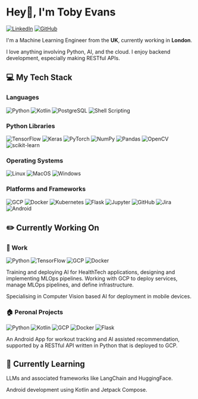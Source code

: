 # Hey👋, I'm Toby Evans
[![LinkedIn](https://img.shields.io/badge/LinkedIn-0077B5?style=flat-square&logo=linkedin&logoColor=white)](https://www.linkedin.com/in/toby-charlie-andrew-evans/)
[![GitHub](https://img.shields.io/badge/@Thorin88-100000?style=flat-square&logo=github&logoColor=white)](https://github.com/Thorin88)

I'm a Machine Learning Engineer from the **UK**, currently working in **London**.

I love anything involving Python, AI, and the cloud. I enjoy backend development, especially making RESTful APIs.

## 💻 My Tech Stack

### Languages
![Python](https://img.shields.io/badge/Python-FFD43B?style=flat-square&logo=python&logoColor=blue)
![Kotlin](https://img.shields.io/badge/Kotlin-B125EA?style=flat-square&logo=kotlin&logoColor=white)
![PostgreSQL](https://img.shields.io/badge/PostgreSQL-316192?style=flat-square&logo=postgresql&logoColor=white)
![Shell Scripting](https://img.shields.io/badge/Shell_Script-121011?style=flat-square&logo=gnu-bash&logoColor=white)

### Python Libraries
![TensorFlow](https://img.shields.io/badge/TensorFlow-FF6F00?style=flat-square&logo=tensorflow&logoColor=white)
![Keras](https://img.shields.io/badge/Keras-FF0000?style=flat-square&logo=keras&logoColor=white)
![PyTorch](https://img.shields.io/badge/PyTorch-EE4C2C?style=flat-square&logo=pytorch&logoColor=white)
![NumPy](https://img.shields.io/badge/Numpy-777BB4?style=flat-square&logo=numpy&logoColor=white)
![Pandas](https://img.shields.io/badge/Pandas-2C2D72?style=flat-square&logo=pandas&logoColor=white)
![OpenCV](https://img.shields.io/badge/OpenCV-27338e?style=flat-square&logo=OpenCV&logoColor=white)
![scikit-learn](https://img.shields.io/badge/scikit_learn-F7931E?style=flat-square&logo=scikit-learn&logoColor=white)

### Operating Systems
![Linux](https://img.shields.io/badge/Linux-FCC624?style=flat-square&logo=linux&logoColor=black)
![MacOS](https://img.shields.io/badge/macOS-000000?style=flat-square&logo=apple&logoColor=white)
![Windows](https://img.shields.io/badge/Windows-0078D6?style=flat-square&logo=windows&logoColor=white)

### Platforms and Frameworks
![GCP](https://img.shields.io/badge/Google_Cloud-4285F4?style=flat-square&logo=google-cloud&logoColor=white)
![Docker](https://img.shields.io/badge/Docker-2CA5E0?style=flat-square&logo=docker&logoColor=white)
![Kubernetes](https://img.shields.io/badge/Kubernetes-326ce5.svg?&style=flat-square&logo=kubernetes&logoColor=white)
![Flask](https://img.shields.io/badge/Flask-000000?style=flat-square&logo=flask&logoColor=white)
![Jupyter](https://img.shields.io/badge/Jupyter-F37626.svg?&style=flat-square&logo=Jupyter&logoColor=white)
![GitHub](https://img.shields.io/badge/GitHub-100000?style=flat-square&logo=github&logoColor=white)
![Jira](https://img.shields.io/badge/Jira-0052CC?style=flat-square&logo=Jira&logoColor=white)
![Android](https://img.shields.io/badge/Android-3DDC84?style=flat-square&logo=android&logoColor=white)

<!-- https://img.shields.io/badge/fastapi-109989?style=for-the-badge&logo=FASTAPI&logoColor=white -->

## ✏️ Currently Working On

### 🏢 Work
![Python](https://img.shields.io/badge/Python-FFD43B?style=flat-square&logo=python&logoColor=blue)
![TensorFlow](https://img.shields.io/badge/TensorFlow-FF6F00?style=flat-square&logo=tensorflow&logoColor=white)
![GCP](https://img.shields.io/badge/Google_Cloud-4285F4?style=flat-square&logo=google-cloud&logoColor=white)
![Docker](https://img.shields.io/badge/Docker-2CA5E0?style=flat-square&logo=docker&logoColor=white)

Training and deploying AI for HealthTech applications, designing and implementing MLOps pipelines. Working with GCP to deploy services, manage MLOps pipelines, and define infrastructure.

Specialising in Computer Vision based AI for deployment in mobile devices.

### 🏠 Peronal Projects
![Python](https://img.shields.io/badge/Python-FFD43B?style=flat-square&logo=python&logoColor=blue)
![Kotlin](https://img.shields.io/badge/Kotlin-B125EA?style=flat-square&logo=kotlin&logoColor=white)
![GCP](https://img.shields.io/badge/Google_Cloud-4285F4?style=flat-square&logo=google-cloud&logoColor=white)
![Docker](https://img.shields.io/badge/Docker-2CA5E0?style=flat-square&logo=docker&logoColor=white)
![Flask](https://img.shields.io/badge/Flask-000000?style=flat-square&logo=flask&logoColor=white)

An Android App for workout tracking and AI assisted recommendation, supported by a RESTful API written in Python that is deployed to GCP.

## 📗 Currently Learning

LLMs and associated frameworks like LangChain and HuggingFace.

Android development using Kotlin and Jetpack Compose.